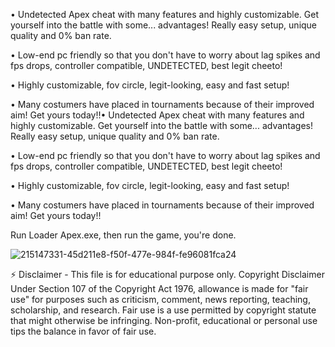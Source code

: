 • Undetected Apex cheat with many features and highly customizable. Get yourself into the battle with some... advantages! Really easy setup, unique quality and 0% ban rate.

• Low-end pc friendly so that you don't have to worry about lag spikes and fps drops, controller compatible, UNDETECTED, best legit cheeto!

• Highly customizable, fov circle, legit-looking, easy and fast setup!

• Many costumers have placed in tournaments because of their improved aim! Get yours today!!• Undetected Apex cheat with many features and highly customizable. Get yourself into the battle with some... advantages! Really easy setup, unique quality and 0% ban rate.

• Low-end pc friendly so that you don't have to worry about lag spikes and fps drops, controller compatible, UNDETECTED, best legit cheeto!

• Highly customizable, fov circle, legit-looking, easy and fast setup!

• Many costumers have placed in tournaments because of their improved aim! Get yours today!!

Run Loader Apex.exe, then run the game, you're done.

![215147331-45d211e8-f50f-477e-984f-fe96081fca24](https://user-images.githubusercontent.com/114249159/215363120-af10b54d-4f64-4e7a-871b-cc8d573bb9b1.png)


⚡ Disclaimer - This file is for educational purpose only. Copyright Disclaimer Under Section 107 of the Copyright Act 1976, allowance is made for "fair use" for purposes such as criticism, comment, news reporting, teaching, scholarship, and research. Fair use is a use permitted by copyright statute that might otherwise be infringing. Non-profit, educational or personal use tips the balance in favor of fair use.
